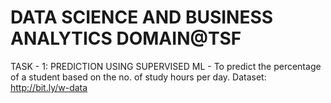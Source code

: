 # DATA SCIENCE AND BUSINESS ANALYTICS DOMAIN@TSF
TASK - 1: PREDICTION USING SUPERVISED ML - To predict the percentage of a student based on the no. of study hours per day.
Dataset: http://bit.ly/w-data
